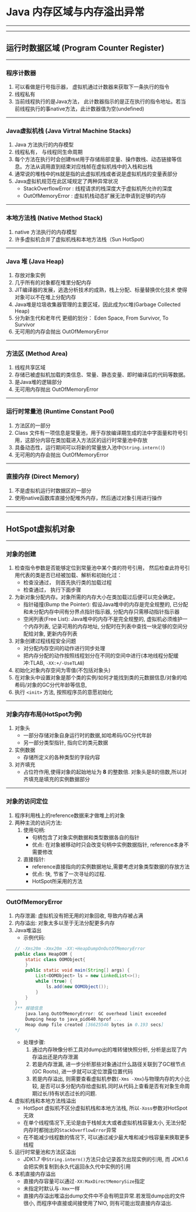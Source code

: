 # Java 内存区域与内存溢出异常
--------------
--------------
## 运行时数据区域 (Program Counter Register)
--------------
### 程序计数器
1. 可以看做是行号指示器， 虚拟机通过计数器来获取下一条执行的指令
2. 线程私有
3. 当前线程执行的是Java方法， 此计数器指示的是正在执行的指令地址。若当前线程执行的事native方法，此计数器值为空(undefined)
-------------
### Java虚拟机栈 (Java Virtral Machine Stacks)
1. Java 方法执行的内存模型
2. 线程私有， 与线程同生命周期
3. 每个方法在执行时会创建`栈帧`用于存储局部变量、操作数栈、动态链接等信息。方法从调用直到结束对应栈帧在虚拟机栈中的入栈和出栈
4. 通常说的堆栈中的`栈`就是指的此虚拟机栈或者说是虚拟机栈的变量表部分
5. Java虚拟机规范在此区域规定了两种异常状况
    * StackOverflowError : 线程请求的栈深度大于虚拟机所允许的深度
    * OutOfMemoryError : 虚拟机栈动态扩展无法申请到足够的内存

-----------
### 本地方法栈 (Native Method Stack)
1. native 方法执行的内存模型 
2. 许多虚拟机合并了虚拟机栈和本地方法栈（Sun HotSpot）
---------
### Java 堆 (Java Heap)
1. 存放对象实例
2. 几乎所有的对象都在堆里分配内存
3. JIT编译器的发展，逃逸分析技术的成熟，栈上分配、标量替换优化技术 使得对象可以不在堆上分配内存
4. Java堆是垃圾收集器管理的主要区域，因此成为`GC`堆(Garbage Collected Heap)
5. 分为新生代和老年代 更细的划分： Eden Space, From Survivor, To Survivor
6. 无可用的内存会抛出 OutOfMemoryError
---------
### 方法区 (Method Area)
1. 线程共享区域
2. 存储已被虚拟机加载的类信息、常量、静态变量、即时编译后的代码等数据。
3. 是Java堆的逻辑部分
4. 无可用内存抛出 OutOfMemoryError
----------
### 运行时常量池 (Runtime Constant Pool)
1. 方法区的一部分
2. Class 文件有一项信息是常量池，用于存放编译期生成的法中字面量和符号引用，这部分内容在类加载进入方法区的运行时常量池中存放
3. 具备动态性，运行期间可以将新的常量放入池中(`String.intern()`)
4. 无可用的内存会抛出 OutOfMemoryError
----------
### 直接内存 (Direct Memory)
1. 不是虚拟机运行时数据区的一部分
2. 使用native函数库直接分配堆外内存，然后通过对象引用进行操作
------------
----------
## HotSpot虚拟机对象
----------
### 对象的创建

1. 检查指令参数是否能够定位到常量池中某个类的符号引用， 然后检查此符号引用代表的类是否已经被加载、解析和初始化过：
    - 检查没通过， 则首先执行类的加载过程
    - 检查通过， 执行下面步骤
2. 为新对象分配内存。对象所需的内存大小在类加载过后便可以完全确定。
    - 指针碰撞(Bump the Pointer): 假设Java堆中的内存是完全规整的, 已分配和未分配内存中间有分界点指针指示器, 分配内存只需移动指针指示器
    - 空闲列表(Free List): Java堆中的内存不是完全规整的, 虚拟机必须维护一个内存列表, 记录可用的内存地址, 分配时在列表中查找一块足够的空间分配给对象, 更新内存列表
3. 对象创建过程线程安全问题
    - 对分配内存空间的动作进行同步处理
    - 把内存分配的动作按照线程划分在不同的空间中进行(本地线程分配缓冲:TLAB, `-XX:+/-UseTLAB`)
4. 初始化对象内存空间为零值(不包括对象头)
5. 在对象头中设置对象是那个类的实例/如何才能找到类的元数据信息/对象的哈希码/对象的GC分代年龄等信息, 
6. 执行 `<init>` 方法, 按照程序员的意愿初始化
-------
### 对象内存布局(HotSpot为例)
1. 对象头
    - 一部分存储对象自身运行时的数据,如哈希码/GC分代年龄
    - 另一部分类型指针, 指向它的类元数据
2. 实例数据
    - 存储所定义的各种类型的字段内容
3. 对齐填充
    - 占位符作用,使得对象的起始地址为 **8** 的整数倍. 对象头是8的倍数,所以对齐填充是填充的实例数据部分
---------
### 对象的访问定位
1. 程序利用栈上的reference数据来才做堆上的对象
2. 两种主流的访问方法:
    1. 使用句柄:
        - 句柄包含了对象实例数据和类型数据各自的指针
        - 优点: 在对象被移动时只会改变句柄中实例数据指针, reference本身不需要修改
    2. 直接指针:
        - reference直接指向的实例数据地址,需要考虑对象类型数据的存放方法
        - 优点: 快, 节省了一次寻址的过程.
        - HotSpot所采用的方法
----
### OutOfMemoryError
1. 内存泄漏: 虚拟机没有把无用的对象回收, 导致内存被占满
2. 内存溢出: 对象太多以至于无法分配更多内存
3. Java堆溢出
    - 示例代码:
    ```Java
    // -Xms20m -Xmx20m -XX:+HeapDumpOnOutOfMemoryError
    public class HeapOOM {
	    static class OOMObject{	
	    }
	    public static void main(String[] args) {
	    	List<OOMObject> ls = new LinkedList<>();
	    	while (true) {
	    		ls.add(new OOMObject());
		    }
	    }
    }
    /** 报错信息
        java.lang.OutOfMemoryError: GC overhead limit exceeded
        Dumping heap to java_pid640.hprof ...
        Heap dump file created [36625546 bytes in 0.193 secs]
    */
    ```
    - 处理步骤:
        1. 通过内存映像分析工具对dump出的堆转储快照分析, 分析是出现了内存溢出还是内存泄漏
        2. 若是内存泄漏, 进一步分析那些对象通过什么路径关联到了GC根节点(GC Roots), 进一步就可以定位泄露位置代码
        3. 若是内存溢出, 则需要查看虚拟机参数(`-Xms -Xmx`)与物理内存的大小比较, 是否可以多分配内存给虚拟机.同时从代码上查看是否有对象生命周期过长/持有状态过长的问题.
4. 虚拟机栈和本地方法栈溢出
    - HotSpot 虚拟机不区分虚拟机栈和本地方法栈, 所以`-Xoss`参数对HotSpot无效
    - 在单个线程情况下,无论是由于栈帧太大或者虚拟机栈容量太小, 无法分配内存时都抛出的`StackOverflowError`异常
    - 在不能减少线程数的情况下, 可以通过减少最大堆和减少栈容量来换取更多线程
5. 运行时常量池和方法区溢出
    - JDK1.7 中`String.intern()`方法只会记录首次出现实例的引用, 而 JDK1.6 会把实例复制到永久代返回永久代中实例的引用
6. 本机直接内存溢出
    - 直接内存容量可以通过`-XX:MaxDirectMemorySize`指定
    - 未指定时默认与`-Xmx`一样
    - 直接内存溢出堆溢出dump文件中不会有明显异常.若发现dump出的文件很小, 而程序中直接或间接使用了NIO, 则有可能出现直接内存溢出.